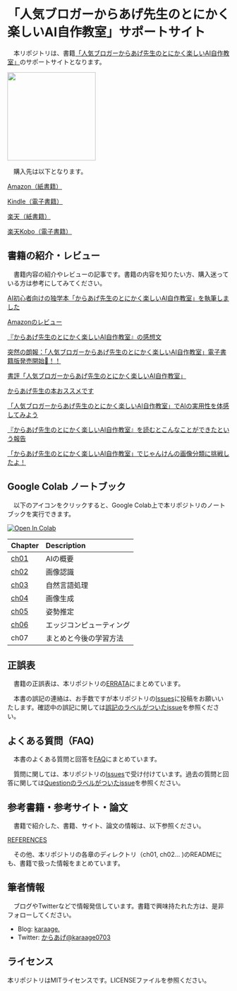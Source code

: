# 「人気ブロガーからあげ先生のとにかく楽しいAI自作教室」サポートサイト

　本リポジトリは、書籍[「人気ブロガーからあげ先生のとにかく楽しいAI自作教室」](https://amzn.to/349WcUV)のサポートサイトとなります。

<div align="left">
<img src="images/cover_1.jpg" width="200">
</div>

　購入先は以下となります。

[Amazon（紙書籍）](https://amzn.to/3ob248p)

[Kindle（電子書籍）](https://amzn.to/3rRIqk0)

[楽天（紙書籍）](https://books.rakuten.co.jp/rb/16585748/)

[楽天Kobo（電子書籍）](https://books.rakuten.co.jp/rk/fed3eb13b0f9344194d76266eda35308/)

## 書籍の紹介・レビュー

　書籍内容の紹介やレビューの記事です。書籍の内容を知りたい方、購入迷っている方は参考にしてみてください。
 
[AI初心者向けの独学本「からあげ先生のとにかく楽しいAI自作教室」を執筆しました](https://karaage.hatenadiary.jp/entry/2020/12/11/073000)

[Amazonのレビュー](https://www.amazon.co.jp/gp/product/4296108409/ref=as_li_ss_tl?ie=UTF8&linkCode=sl1&tag=k-gh-22&linkId=54cd42867b90515f0358367c7d8535d6#customerReviews)

[『からあげ先生のとにかく楽しいAI自作教室』の感想文](https://cpp-learning.com/karaage-ai/)

[突然の朗報：「人気ブロガーからあげ先生のとにかく楽しいAI自作教室」電子書籍版発売開始🦔！！](https://kazuhito00.hatenablog.com/entry/2020/12/23/002925)

[書評「人気ブロガーからあげ先生のとにかく楽しいAI自作教室」](https://note.com/maskedanl/n/n705a7c5d0257)

[からあげ先生の本おススメです](https://siroitori.hatenablog.com/entry/2021/01/17/222531)

[「人気ブロガーからあげ先生のとにかく楽しいAI自作教室」でAIの実用性を体感してみよう](https://temcee.hatenablog.com/entry/karaage_book)

[『からあげ先生のとにかく楽しいAI自作教室』を読むとこんなことができたという報告](https://siroitori.hatenablog.com/entry/2021/02/14/210847)

[「からあげ先生のとにかく楽しいAI自作教室」でじゃんけんの画像分類に挑戦したよ！](https://www.taketoketa.com/entry/2021/03/31/173010)

## Google Colab ノートブック

　以下のアイコンをクリックすると、Google Colab上で本リポジトリのノートブックを実行できます。

[![Open In Colab](https://colab.research.google.com/assets/colab-badge.svg)](https://colab.research.google.com/github/karaage0703/karaage-ai-book/blob/master)

| Chapter  | Description |
|:-|:-|
| [ch01](./ch01)  | AIの概要 |
| [ch02](./ch02) | 画像認識 |
| [ch03](./ch03) | 自然言語処理 |
| [ch04](./ch04) | 画像生成 |
| [ch05](./ch05) | 姿勢推定 |
| [ch06](./ch06) | エッジコンピューティング |
| ch07 | まとめと今後の学習方法 |

## 正誤表

　書籍の正誤表は、本リポジトリの[ERRATA](./ERRATA.md)にまとめています。

　本書の誤記の連絡は、お手数ですが本リポジトリの[Issues](https://github.com/karaage0703/karaage-ai-book/issues)に投稿をお願いいたします。確認中の誤記に関しては[誤記のラベルがついたissue](https://github.com/karaage0703/karaage-ai-book/issues?q=is%3Aissue+label%3A%E8%AA%A4%E8%A8%98)を参照ください。
 
## よくある質問（FAQ)

　本書のよくある質問と回答を[FAQ](./FAQ.md)にまとめています。

　質問に関しては、本リポジトリの[Issues](https://github.com/karaage0703/karaage-ai-book/issues)で受け付けています。過去の質問と回答に関しては[Questionのラベルがついたissue](https://github.com/karaage0703/karaage-ai-book/issues?q=is%3Aissue+label%3Aquestion)を参照ください。

## 参考書籍・参考サイト・論文
　書籍で紹介した、書籍、サイト、論文の情報は、以下参照ください。

[REFERENCES](./REFERENCES.md)

　その他、本リポジトリの各章のディレクトリ（ch01, ch02... )のREADMEにも、書籍で扱った情報をまとめています。
 
## 筆者情報
　ブログやTwitterなどで情報発信しています。書籍で興味持たれた方は、是非フォローしてください。

- Blog: [karaage.](https://karaage.hatenadiary.jp/)
- Twitter: [からあげ@karaage0703](https://twitter.com/karaage0703)

## ライセンス

本リポジトリはMITライセンスです。LICENSEファイルを参照ください。

